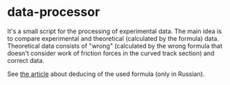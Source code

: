 # data-processor
It's a small script for the processing of experimental data.
The main idea is to compare experimental and theoretical
(calculated by the formula) data.
Theoretical data consists of "wrong" (calculated by the
wrong formula that doesn't consider work of friction forces
in the curved track section) and correct data.

See [the article][formula] about deducing of the used
formula (only in Russian).

[formula]: https://fiz.1september.ru/article.php?ID=200500509
